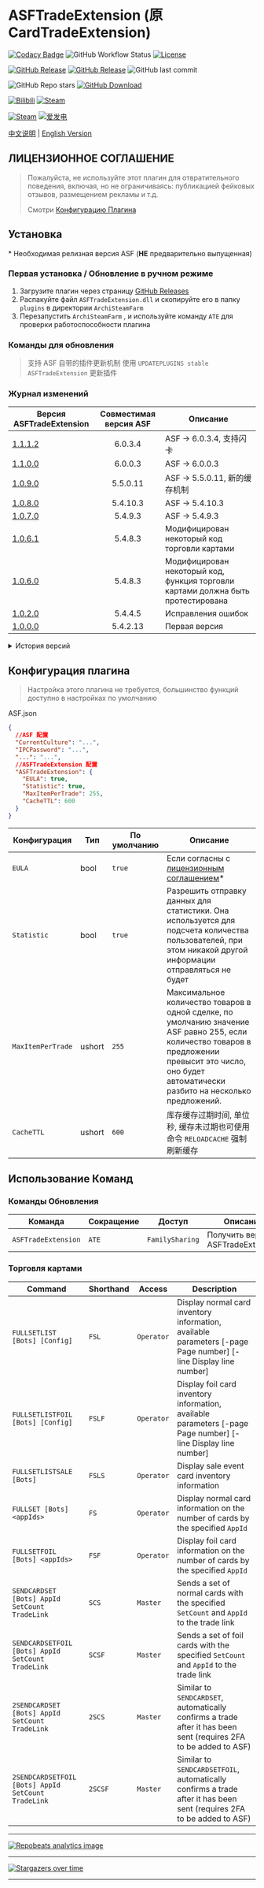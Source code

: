 # ASFTradeExtension (原 CardTradeExtension)

[![Codacy Badge](https://app.codacy.com/project/badge/Grade/45b50288f8b14ebda915ed89e0382648)](https://www.codacy.com/gh/chr233/ASFTradeExtension/dashboard)
![GitHub Workflow Status](https://img.shields.io/github/actions/workflow/status/chr233/ASFTradeExtension/autobuild.yml?logo=github)
[![License](https://img.shields.io/github/license/chr233/ASFTradeExtension?logo=apache)](https://github.com/chr233/ASFTradeExtension/blob/master/license)

[![GitHub Release](https://img.shields.io/github/v/release/chr233/ASFTradeExtension?logo=github)](https://github.com/chr233/ASFTradeExtension/releases)
[![GitHub Release](https://img.shields.io/github/v/release/chr233/ASFTradeExtension?include_prereleases&label=pre-release&logo=github)](https://github.com/chr233/ASFTradeExtension/releases)
![GitHub last commit](https://img.shields.io/github/last-commit/chr233/ASFTradeExtension?logo=github)

![GitHub Repo stars](https://img.shields.io/github/stars/chr233/ASFTradeExtension?logo=github)
[![GitHub Download](https://img.shields.io/github/downloads/chr233/ASFTradeExtension/total?logo=github)](https://img.shields.io/github/v/release/chr233/ASFTradeExtension)

[![Bilibili](https://img.shields.io/badge/bilibili-Chr__-00A2D8.svg?logo=bilibili)](https://space.bilibili.com/5805394)
[![Steam](https://img.shields.io/badge/steam-Chr__-1B2838.svg?logo=steam)](https://steamcommunity.com/id/Chr_)

[![Steam](https://img.shields.io/badge/steam-donate-1B2838.svg?logo=steam)](https://steamcommunity.com/tradeoffer/new/?partner=221260487&token=xgqMgL-i)
[![爱发电](https://img.shields.io/badge/爱发电-chr__-ea4aaa.svg?logo=github-sponsors)](https://afdian.net/@chr233)

[中文说明](README.md) | [English Version](README.en.md)

## ЛИЦЕНЗИОННОЕ СОГЛАШЕНИЕ

> Пожалуйста, не используйте этот плагин для отвратительного поведения, включая, но не ограничиваясь: публикацией фейковых отзывов, размещением рекламы и т.д.
>
> Смотри [Конфигурацию Плагина](#Конфигурация-плагина)

## Установка

\* Необходимая релизная версия ASF (**НЕ** предварительно выпущенная)

### Первая установка / Обновление в ручном режиме

1. Загрузите плагин через страницу [GitHub Releases](https://github.com/chr233/ASFTradeExtension/releases)
2. Распакуйте файл `ASFTradeExtension.dll` и скопируйте его в папку `plugins` в директории `ArchiSteamFarm`
3. Перезапустить `ArchiSteamFarm` , и используйте команду `ATE` для проверки работоспособности плагина

### Команды для обновления

> 支持 ASF 自带的插件更新机制
> 使用 `UPDATEPLUGINS stable ASFTradeExtension` 更新插件

### Журнал изменений

| Версия ASFTradeExtension                                                    | Совместимая версия ASF | Описание                                                                         |
| --------------------------------------------------------------------------- | :--------------------: | -------------------------------------------------------------------------------- |
| [1.1.1.2](https://github.com/chr233/ASFTradeExtension/releases/tag/1.1.1.2) |        6.0.3.4         | ASF -> 6.0.3.4, 支持闪卡                                                         |
| [1.1.0.0](https://github.com/chr233/ASFTradeExtension/releases/tag/1.1.0.0) |        6.0.0.3         | ASF -> 6.0.0.3                                                                   |
| [1.0.9.0](https://github.com/chr233/ASFTradeExtension/releases/tag/1.0.9.0) |        5.5.0.11        | ASF -> 5.5.0.11, 新的缓存机制                                                    |
| [1.0.8.0](https://github.com/chr233/ASFTradeExtension/releases/tag/1.0.8.0) |        5.4.10.3        | ASF -> 5.4.10.3                                                                  |
| [1.0.7.0](https://github.com/chr233/ASFTradeExtension/releases/tag/1.0.7.0) |        5.4.9.3         | ASF -> 5.4.9.3                                                                   |
| [1.0.6.1](https://github.com/chr233/ASFTradeExtension/releases/tag/1.0.6.1) |        5.4.8.3         | Модифицирован некоторый код торговли картами                                     |
| [1.0.6.0](https://github.com/chr233/ASFTradeExtension/releases/tag/1.0.6.0) |        5.4.8.3         | Модифицирован некоторый код, функция торговли картами должна быть протестирована |
| [1.0.2.0](https://github.com/chr233/ASFTradeExtension/releases/tag/1.0.2.0) |        5.4.4.5         | Исправления ошибок                                                               |
| [1.0.0.0](https://github.com/chr233/ASFTradeExtension/releases/tag/1.0.0.0) |        5.4.2.13        | Первая версия                                                                    |

<details>
  <summary>История версий</summary>

| Версия ASFTradeExtension | Совместимая версия ASF | 5.3.1.2 | 5.3.2.4 | 5.4.0.3 | 5.4.1.11 |
| ------------------------ | :--------------------: | :-----: | :-----: | :-----: | :------: |
|                          |           -            |   ❌    |   ❌    |   ✔️    |    ✔️    |

</details>

## Конфигурация плагина

> Настройка этого плагина не требуется, большинство функций доступно в настройках по умолчанию

ASF.json

```json
{
  //ASF 配置
  "CurrentCulture": "...",
  "IPCPassword": "...",
  "...": "...",
  //ASFTradeExtension 配置
  "ASFTradeExtension": {
    "EULA": true,
    "Statistic": true,
    "MaxItemPerTrade": 255,
    "CacheTTL": 600
  }
}
```

| Конфигурация      | Тип    | По умолчанию | Описание                                                                                                                                                                                                 |
| ----------------- | ------ | ------------ | -------------------------------------------------------------------------------------------------------------------------------------------------------------------------------------------------------- |
| `EULA`            | bool   | `true`       | Если согласны с [лицензионным соглашением](#лицензионное-соглашение)\*                                                                                                                                   |
| `Statistic`       | bool   | `true`       | Разрешить отправку данных для статистики. Она используется для подсчета количества пользователей, при этом никакой другой информации отправляться не будет                                               |
| `MaxItemPerTrade` | ushort | `255`        | Максимальное количество товаров в одной сделке, по умолчанию значение ASF равно 255, если количество товаров в предложении превысит это число, оно будет автоматически разбито на несколько предложений. |
| `CacheTTL`        | ushort | `600`        | 库存缓存过期时间, 单位秒, 缓存未过期也可使用命令 `RELOADCACHE` 强制刷新缓存                                                                                                                              |

## Использование Команд

### Команды Обновления

| Команда             | Сокращение | Доступ          | Описание                          |
| ------------------- | ---------- | --------------- | --------------------------------- |
| `ASFTradeExtension` | `ATE`      | `FamilySharing` | Получить версию ASFTradeExtension |

### Торговля картами

| Command                                            | Shorthand | Access     | Description                                                                                                           |
| -------------------------------------------------- | --------- | ---------- | --------------------------------------------------------------------------------------------------------------------- |
| `FULLSETLIST [Bots] [Config]`                      | `FSL`     | `Operator` | Display normal card inventory information, available parameters \[-page Page number\] \[-line Display line number\]   |
| `FULLSETLISTFOIL [Bots] [Config]`                  | `FSLF`    | `Operator` | Display foil card inventory information, available parameters \[-page Page number\] \[-line Display line number\]     |
| `FULLSETLISTSALE [Bots]`                           | `FSLS`    | `Operator` | Display sale event card inventory information                                                                         |
| `FULLSET [Bots] <appIds>`                          | `FS`      | `Operator` | Display normal card information on the number of cards by the specified `AppId`                                       |
| `FULLSETFOIL [Bots] <appIds>`                      | `FSF`     | `Operator` | Display foil card information on the number of cards by the specified `AppId`                                         |
| `SENDCARDSET [Bots] AppId SetCount TradeLink`      | `SCS`     | `Master`   | Sends a set of normal cards with the specified `SetCount` and `AppId` to the trade link                               |
| `SENDCARDSETFOIL [Bots] AppId SetCount TradeLink`  | `SCSF`    | `Master`   | Sends a set of foil cards with the specified `SetCount` and `AppId` to the trade link                                 |
| `2SENDCARDSET [Bots] AppId SetCount TradeLink`     | `2SCS`    | `Master`   | Similar to `SENDCARDSET`, automatically confirms a trade after it has been sent (requires 2FA to be added to ASF)     |
| `2SENDCARDSETFOIL [Bots] AppId SetCount TradeLink` | `2SCSF`   | `Master`   | Similar to `SENDCARDSETFOIL`, automatically confirms a trade after it has been sent (requires 2FA to be added to ASF) |

---

[![Repobeats analytics image](https://repobeats.axiom.co/api/embed/c7bad85b243c7305a5de1fa591469f64125c4048.svg "Repobeats analytics image")](https://github.com/chr233/ASFTradeExtension/pulse)

---

[![Stargazers over time](https://starchart.cc/chr233/ASFTradeExtension.svg)](https://github.com/chr233/ASFTradeExtension/stargazers)

---

